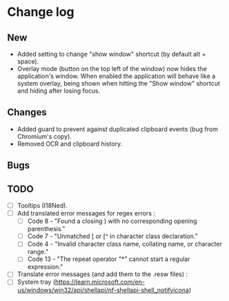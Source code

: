 # Change log
## New
- Added setting to change "show window" shortcut (by default alt + space).
- Overlay mode (button on the top left of the window) now hides the application's window. When enabled the application will behave like a system overlay, being shown when hitting the "Show window" shortcut and hiding after losing focus.

## Changes
- Added guard to prevent against duplicated clipboard events (bug from Chromium's copy).
- Removed OCR and clipboard history.

## Bugs

## TODO
- [ ] Tooltips (I18Ned).
- [ ] Add translated error messages for regex errors :
    - [ ] Code 8 - "Found a closing ) with no corresponding opening parenthesis."
    - [ ] Code 7 - "Unmatched [ or [^ in character class declaration."
    - [ ] Code 4 - "Invalid character class name, collating name, or character range."
    - [ ] Code 13 - "The repeat operator "*" cannot start a regular expression."
- [ ] Translate error messages (and add them to the .resw files) :
- [ ] System tray (https://learn.microsoft.com/en-us/windows/win32/api/shellapi/nf-shellapi-shell_notifyicona)